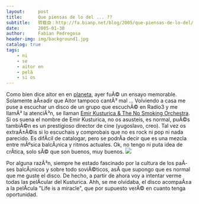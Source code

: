 ```yaml
---
layout:     post
title:      Que piensas de lo del ... ??
subtitle:   转载自：http://fa.bianp.net/blog/2005/que-piensas-de-lo-del/
date:       2005-01-30
author:     Fabian Pedregosa
header-img: img/background1.jpg
catalog: true
tags:
    - ni
    - se
    - aitor en
    - pelã
    - si os
---
```


Como bien dice aitor en en [planeta](http://planeta.losmauricios.net/.), ayer fuÃ© un ensayo memorable.
Solamente aÃ±adir que Aitor tampoco cantÃ³ mal ... Volviendo a casa me
puse a escuchar un disco de un grupo que escuchÃ© en Radio3 y me llamÃ³
la atenciÃ³n, se llaman [Emir Kusturica & The No Smoking Orchestra](http://www.emirkusturica-nosmoking.com/eng/index.html). Si
os suena el nombre de Emir Kusturica, no os asusteis, es normal, puÃ©s
tambiÃ©n es un prestigioso director de cine (yugoslavo, creo). Tal vez
os extraÃ±Ã©is si lo escuchais y comprobais que no es rock ni pop ni
nada parecido. Es difÃ­cil de catalogar, pero se podrÃ­a decir que es
una mezcla entre mÃºsica balcÃ¡nica y ritmos actuales. Ok, no tengo ni
puta idea de crÃ­tica, solo sÃ© que son buenos, muy buenos.
![](http://fa.bianp.net/blog/images/kustu.jpg)


Por alguna razÃ³n, siempre he estado fascinado por la cultura
de los paÃ­ses balcÃ¡nicos y sobre todo soviÃ©ticos, asÃ­ que supongo
que es normal que me guste el disco. De hecho, a partir de ahora voy a
intentar verme todas las pelÃ­cular del Kusturica. Ahh, se me olvidaba,
el disco acompaÃ±a a la pelÃ­cula "Life is a miracle", que por supuesto
verÃ© en cuanto tenga oportunidad.
